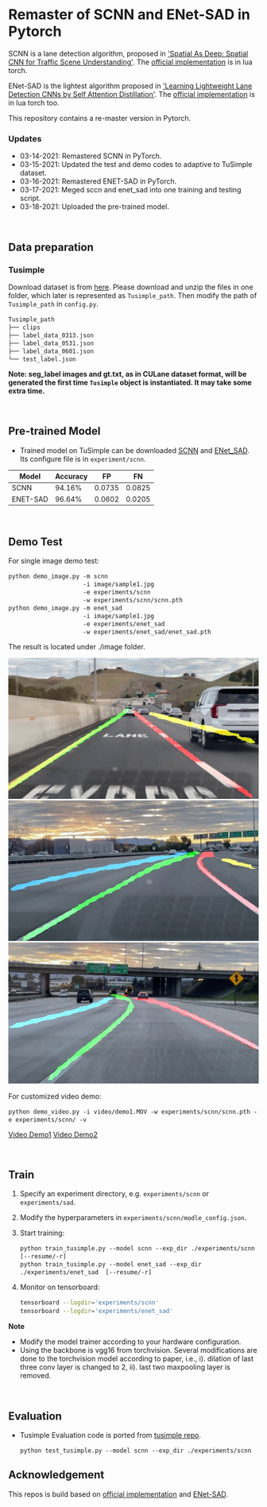 # Remaster of SCNN and ENet-SAD in Pytorch

SCNN is a lane detection algorithm, proposed in ['Spatial As Deep: Spatial CNN for Traffic Scene Understanding'](https://arxiv.org/abs/1712.06080). The [official implementation](<https://github.com/XingangPan/SCNN>) is in lua torch.

ENet-SAD is the lightest algorithm proposed in ['Learning Lightweight Lane Detection CNNs by Self Attention Distillation'](https://arxiv.org/abs/1908.00821). The [official implementation](<https://github.com/cardwing/Codes-for-Lane-Detection>) is in lua torch too.

This repository contains a re-master version in Pytorch.



### Updates

- 03-14-2021: Remastered SCNN in PyTorch.
- 03-15-2021: Updated the test and demo codes to adaptive to TuSimple dataset.
- 03-16-2021: Remastered ENET-SAD in PyTorch.
- 03-17-2021: Meged sccn and enet_sad into one training and testing script.
- 03-18-2021: Uploaded the pre-trained model.

<br/>

## Data preparation

### Tusimple
Download dataset is from [here](https://github.com/TuSimple/tusimple-benchmark/issues/3). Please download and unzip the files in one folder, which later is represented as `Tusimple_path`. Then modify the path of `Tusimple_path` in `config.py`.
```
Tusimple_path
├── clips
├── label_data_0313.json
├── label_data_0531.json
├── label_data_0601.json
└── test_label.json
```

**Note:  seg\_label images and gt.txt, as in CULane dataset format,  will be generated the first time `Tusimple` object is instantiated. It may take some extra time.**


<br/>

## Pre-trained Model

* Trained model on TuSimple can be downloaded [SCNN](https://drive.google.com/file/d/1grNvmVZVq70YSWl0lnEFhntGiuQ_ag1n/view?usp=sharing) and [ENet_SAD](https://drive.google.com/file/d/1b1j-8jzApF4P7czVKlAzJPPa6DnHlRTn/view?usp=sharing). Its configure file is in `experiment/scnn`.

|   Model  | Accuracy |   FP   |   FN   |
| -------- | -------- | ------ | ------ |
|   SCNN   |  94.16%  | 0.0735 | 0.0825 |
| ENET-SAD |  96.64%  | 0.0602 | 0.0205 |

<br/>


## Demo Test

For single image demo test:

```shell
python demo_image.py -m scnn 
                     -i image/sample1.jpg 
                     -e experiments/scnn 
                     -w experiments/scnn/scnn.pth
python demo_image.py -m enet_sad 
                     -i image/sample1.jpg 
                     -e experiments/enet_sad 
                     -w experiments/enet_sad/enet_sad.pth
```
The result is located under ./image folder.

![](image/scnn_result/sample4_result.jpg "Custom Sample 4")
![](image/scnn_result/sample7_result.jpg "Custom Sample 7")
![](image/scnn_result/sample9_result.jpg "Custom Sample 9")


For customized video demo:
```
python demo_video.py -i video/demo1.MOV -w experiments/scnn/scnn.pth -e experiments/scnn/ -v
```

[Video Demo1](https://user-images.githubusercontent.com/14226287/111417407-0a910700-86a3-11eb-9609-98db5cf40535.mov)
[Video Demo2](https://user-images.githubusercontent.com/14226287/111417761-c0f4ec00-86a3-11eb-8e14-36381f51e358.mov)





<br/>

## Train 

1. Specify an experiment directory, e.g. `experiments/scnn` or `experiments/sad`. 

2. Modify the hyperparameters in `experiments/scnn/modle_config.json`.

3. Start training:

   ```shell
   python train_tusimple.py --model scnn --exp_dir ./experiments/scnn [--resume/-r]
   python train_tusimple.py --model enet_sad --exp_dir ./experiments/enet_sad  [--resume/-r]
   ```

4. Monitor on tensorboard:

   ```bash
   tensorboard --logdir='experiments/scnn'
   tensorboard --logdir='experiments/enet_sad'
   ```

**Note**


- Modify the model trainer according to your hardware configuration.
- Using the backbone is vgg16 from torchvision. Several modifications are done to the torchvision model according to paper, i.e., i). dilation of last three conv layer is changed to 2, ii). last two maxpooling layer is removed.



<br/>

## Evaluation

* Tusimple Evaluation code is ported from [tusimple repo](https://github.com/TuSimple/tusimple-benchmark/blob/master/evaluate/lane.py).

  ```Shell
  python test_tusimple.py --model scnn --exp_dir ./experiments/scnn
  ```




## Acknowledgement

This repos is build based on [official implementation](<https://github.com/XingangPan/SCNN>) and [ENet-SAD](<https://github.com/InhwanBae/ENet-SAD_Pytorch>).

